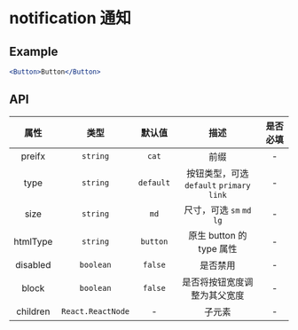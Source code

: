# notification 通知

## Example

```jsx
<Button>Button</Button>  
```

## API

|   属性   |       类型        |  默认值   |                   描述                    | 是否必填 |
|:--------:|:-----------------:|:---------:|:-----------------------------------------:|:--------:|
|  preifx  |     `string`      |   `cat`   |                   前缀                    |    -     |
|   type   |     `string`      | `default` | 按钮类型，可选 `default` `primary` `link` |    -     |
|   size   |     `string`      |   `md`    |         尺寸，可选 `sm` `md` `lg`         |    -     |
| htmlType |     `string`      | `button`  |         原生 button 的 type 属性          |    -     |
| disabled |     `boolean`     |  `false`  |                 是否禁用                  |    -     |
|  block   |     `boolean`     |  `false`  |       是否将按钮宽度调整为其父宽度        |    -     |
| children | `React.ReactNode` |     -     |                  子元素                   |    -     |

